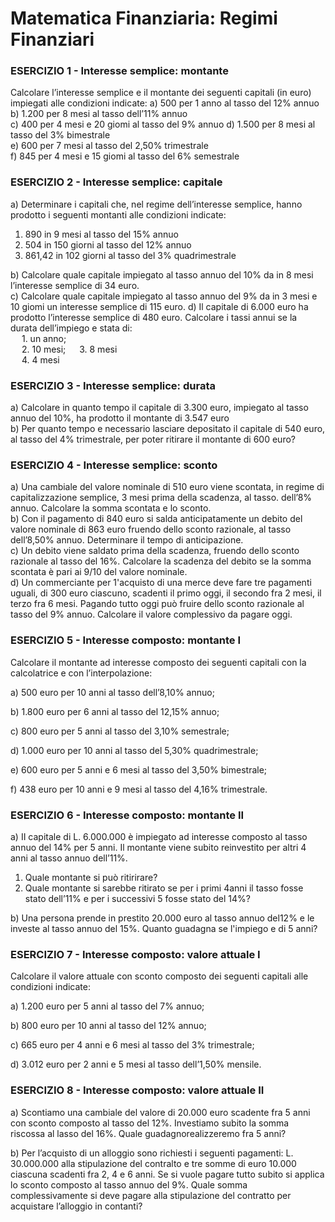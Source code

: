 
# Matematica Finanziaria: Regimi Finanziari

### ESERCIZIO 1 - Interesse semplice: montante
Calcolare l’interesse semplice e il montante dei seguenti capitali (in euro) impiegati alle condizioni indicate:  a) 500 per 1 anno al tasso del 12% annuo  
b) 1.200 per 8 mesi al tasso dell’11% annuo  
c) 400 per 4 mesi e 20 giomi al tasso del 9% annuo
d) 1.500 per 8 mesi al tasso del 3% bimestrale  
e) 600 per 7 mesi al tasso del 2,50% trimestrale  
f) 845 per 4 mesi e 15 giomi al tasso del 6% semestrale



### ESERCIZIO 2 - Interesse semplice: capitale
a) Determinare i capitali che, nel regime dell’interesse semplice, hanno prodotto i seguenti montanti alle condizioni indicate:  

1. 890 in 9 mesi al tasso del 15% annuo  
2. 504 in 150 giorni al tasso del 12% annuo  
3. 861,42 in 102 giorni al tasso del 3% quadrimestrale

b) Calcolare quale capitale impiegato al tasso annuo del 10% da in 8 mesi l’interesse semplice di 34 euro.  
c) Calcolare quale capitale impiegato al tasso annuo del 9% da in 3 mesi e 10 giomi un interesse semplice di 115 euro.
d) Il capitale di 6.000 euro ha prodotto l’interesse semplice di 480 euro. Calcolare i tassi annui se la durata dell’impiego e stata di:   
&emsp;  1. un anno;  
&emsp;  2. 10 mesi; 
&emsp;  3. 8 mesi  
&emsp;  4. 4 mesi  




### ESERCIZIO 3 - Interesse semplice: durata

a) Calcolare in quanto tempo il capitale di 3.300 euro, impiegato al tasso annuo del 10%, ha prodotto il montante di 3.547 euro  
b) Per quanto tempo e necessario lasciare depositato il capitale di 540 euro, al tasso del 4% trimestrale, per poter ritirare il montante di 600 euro?  




### ESERCIZIO 4 - Interesse semplice: sconto

a) Una cambiale del valore nominale di 510 euro viene scontata, in regime di capitalizzazione semplice, 3 mesi prima della scadenza, al tasso. dell’8% annuo. Calcolare la somma scontata e lo sconto.   
b) Con il pagamento di 840 euro si salda anticipatamente un debito del valore nominale di 863 euro fruendo dello sconto razionale, al tasso dell’8,50% annuo. Determinare il tempo di anticipazione.  
c) Un debito viene saldato prima della scadenza, fruendo dello sconto razionale al tasso del 16%. Calcolare la scadenza del debito se la somma scontata è pari ai 9/10 del valore nominale.  
d) Un commerciante per 1'acquisto di una merce deve fare tre pagamenti uguali, di 300 euro ciascuno, scadenti il primo oggi, il secondo fra 2 mesi, il terzo fra 6 mesi. Pagando tutto oggi può fruire dello sconto razionale al tasso del 9% annuo. Calcolare il valore complessivo da pagare oggi.



### ESERCIZIO 5 - Interesse composto: montante I

Calcolare il montante ad interesse composto dei seguenti capitali con la calcolatrice e con l’interpolazione: 

a) 500 euro per 10 anni al tasso dell’8,10% annuo; 

b) 1.800 euro per 6 anni al tasso del 12,15% annuo; 

c) 800 euro per 5 anni al tasso del 3,10% semestrale; 

d) 1.000 euro per 10 anni al tasso del 5,30% quadrimestrale; 

e) 600 euro per 5 anni e 6 mesi al tasso del 3,50% bimestrale; 

f) 438 euro per 10 anni e 9 mesi al tasso del 4,16% trimestrale. 



### ESERCIZIO 6 - Interesse composto: montante II

a) II capitale di L. 6.000.000 è impiegato ad interesse composto al tasso annuo del 14% per 5 anni. Il montante viene subito reinvestito per altri 4 anni al tasso annuo dell’11%.  

1. Quale montante si può ritirirare? 
2. Quale montante si sarebbe ritirato se per i primi 4anni il tasso fosse stato dell’11% e per i successivi 5 fosse stato del 14%? 

b) Una persona prende in prestito 20.000 euro al tasso annuo del12% e le investe al tasso annuo del 15%. Quanto guadagna se l'impiego e di 5 anni?



### ESERCIZIO 7 - Interesse composto: valore attuale I

Calcolare il valore attuale con sconto composto dei seguenti capitali alle condizioni indicate: 

a) 1.200 euro per 5 anni al tasso del 7% annuo; 

b) 800 euro per 10 anni al tasso del 12% annuo; 

c) 665 euro per 4 anni e 6 mesi al tasso del 3% trimestrale; 

d) 3.012 euro per 2 anni e 5 mesi al tasso dell’1,50% mensile. 



### ESERCIZIO 8 - Interesse composto: valore attuale II

a) Scontiamo una cambiale del valore di 20.000 euro scadente fra 5 anni con sconto composto al tasso del 12%. Investiamo subito la somma riscossa al lasso del 16%. Quale guadagnorealizzeremo fra 5 anni?

b) Per l’acquisto di un alloggio sono richiesti i seguenti pagamenti: L. 30.000.000 alla stipulazione del contralto e tre somme di euro 10.000 ciascuna scadenti fra 2, 4 e 6 anni. Se si vuole pagare tutto subito si applica lo sconto composto al tasso annuo del 9%. Quale somma complessivamente si deve pagare alla stipulazione del contratto per acquistare l’alloggio in contanti? 





